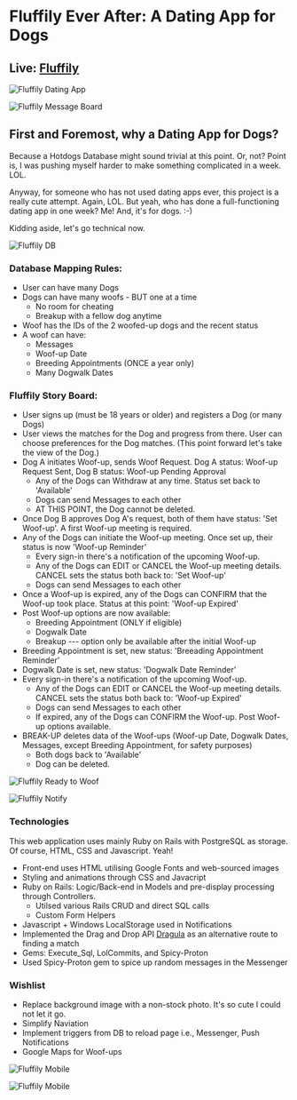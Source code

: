 Fluffily Ever After: A Dating App for Dogs
============

Live: [Fluffily](https://fluffily.herokuapp.com/)
------------

![Fluffily Dating App](Screen%20Shot%202019-04-25%20at%204.33.15%20pm.png "Dating App")

![Fluffily Message Board](Screen%20Shot%202019-04-25%20at%204.36.04%20pm.png "Message Board")

First and Foremost, why a Dating App for Dogs?
------------

Because a Hotdogs Database might sound trivial at this point. Or, not? Point is, I was pushing myself harder to make something complicated in a week. LOL.

Anyway, for someone who has not used dating apps ever, this project is a really cute attempt. Again, LOL. But yeah, who has done a full-functioning dating app in one week? Me! And, it's for dogs. :-) 

Kidding aside, let's go technical now.

![Fluffily DB](Fluffily.png "Fluffily Database Mapping")

### Database Mapping Rules: ###

  * User can have many Dogs
  * Dogs can have many woofs - BUT one at a time
    * No room for cheating
    * Breakup with a fellow dog anytime
  * Woof has the IDs of the 2 woofed-up dogs and the recent status
  * A woof can have:
    * Messages
    * Woof-up Date
    * Breeding Appointments (ONCE a year only)
    * Many Dogwalk Dates

### Fluffily Story Board: ###

  * User signs up (must be 18 years or older) and registers a Dog (or many Dogs)
  * User views the matches for the Dog and progress from there. User can choose preferences for the Dog matches.
  (This point forward let's take the view of the Dog.)
  * Dog A initiates Woof-up, sends Woof Request. Dog A status: Woof-up Request Sent, Dog B status: Woof-up Pending Approval
    * Any of the Dogs can Withdraw at any time. Status set back to 'Available'
    * Dogs can send Messages to each other
    * AT THIS POINT, the Dog cannot be deleted. 
  * Once Dog B approves Dog A's request, both of them have status: 'Set Woof-up'. A first Woof-up meeting is required.
  * Any of the Dogs can initiate the Woof-up meeting. Once set up, their status is now 'Woof-up Reminder'
    * Every sign-in there's a notification of the upcoming Woof-up.
    * Any of the Dogs can EDIT or CANCEL the Woof-up meeting details. CANCEL sets the status both back to: 'Set Woof-up' 
    * Dogs can send Messages to each other
  * Once a Woof-up is expired, any of the Dogs can CONFIRM that the Woof-up took place. Status at this point: 'Woof-up Expired'
  * Post Woof-up options are now available:
    * Breeding Appointment (ONLY if eligible)
    * Dogwalk Date
    * Breakup --- option only be available after the initial Woof-up
  * Breeding Appointment is set, new status: 'Breeading Appointment Reminder'
  * Dogwalk Date is set, new status: 'Dogwalk Date Reminder'
  * Every sign-in there's a notification of the upcoming Woof-up.
    * Any of the Dogs can EDIT or CANCEL the Woof-up meeting details. CANCEL sets the status both back to: 'Woof-up Expired' 
    * Dogs can send Messages to each other
    * If expired, any of the Dogs can CONFIRM the Woof-up. Post Woof-up options available.
  * BREAK-UP deletes data of the Woof-ups (Woof-up Date, Dogwalk Dates, Messages, except Breeding Appointment, for safety purposes)
    * Both dogs back to 'Available'
    * Dog can be deleted.

![Fluffily Ready to Woof](Screen%20Shot%202019-04-26%20at%2010.09.34%20am.png "Ready to Woof?")

![Fluffily Notify](Screen%20Shot%202019-04-25%20at%204.32.08%20pm.png "Notification")

### Technologies ###

This web application uses mainly Ruby on Rails with PostgreSQL as storage. Of course, HTML, CSS and Javascript. Yeah!

  * Front-end uses HTML utilising Google Fonts and web-sourced images
  * Styling and animations through CSS and Javacript
  * Ruby on Rails: Logic/Back-end in Models and pre-display processing through Controllers. 
     * Utilsed various Rails CRUD and direct SQL calls   
     * Custom Form Helpers
  * Javascript + Windows LocalStorage used in Notifications
  * Implemented the Drag and Drop API [Dragula](https://bevacqua.github.io/dragula/) as an alternative route to finding a match
  * Gems: Execute_Sql, LolCommits, and Spicy-Proton
  * Used Spicy-Proton gem to spice up random messages in the Messenger
  
### Wishlist ###

  * Replace background image with a non-stock photo. It's so cute I could not let it go.
  * Simplify Naviation
  * Implement triggers from DB to reload page i.e., Messenger, Push Notifications
  * Google Maps for Woof-ups

![Fluffily Mobile](Screenshot_2019-04-26-10-38-38.png "Mobile Version")

![Fluffily Mobile](Screen%20Shot%202019-04-27%20at%203.43.27%20am.png "Breakup")
